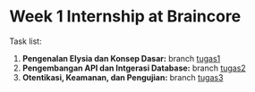﻿# Week 1 Internship at Braincore
Task list:
1. **Pengenalan Elysia dan Konsep Dasar:** branch [tugas1](https://github.com/Ca-ri-ssa/Internship-Braincore-Week1/tree/tugas1)
2. **Pengembangan API dan Intgerasi Database:** branch [tugas2](https://github.com/Ca-ri-ssa/Internship-Braincore-Week1/tree/tugas2)
3. **Otentikasi, Keamanan, dan Pengujian:** branch [tugas3](https://github.com/Ca-ri-ssa/Internship-Braincore-Week1/tree/tugas3)
